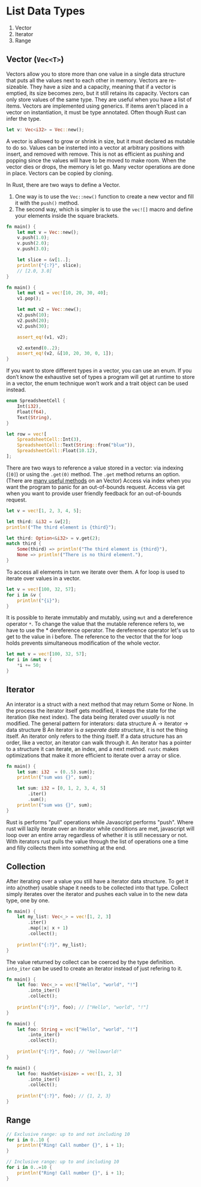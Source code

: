 # List Data Types

1. Vector
1. Iterator
1. Range

## Vector (`Vec<T>`)

Vectors allow you to store more than one value in a single data structure that puts all the values next to each other in memory.
Vectors are re-sizeable.
They have a size and a capacity, meaning that if a vector is emptied, its size becomes zero, but it still retains its capacity.
Vectors can only store values of the same type.
They are useful when you have a list of items.
Vectors are implemented using generics.
If items aren't placed in a vector on instantiation, it must be type annotated.
Often though Rust can infer the type.

```rust
let v: Vec<i32> = Vec::new();
```

A vector is allowed to grow or shrink in size, but it must declared as mutable to do so.
Values can be insterted into a vector at arbitrary positions with insert, and removed with remove.
This is not as efficient as pushing and popping since the values will have to be moved to make room.
When the vector dies or drops, the memory is let go.
Many vector operations are done in place.
Vectors can be copied by cloning.

In Rust, there are two ways to define a Vector.

1. One way is to use the `Vec::new()` function to create a new vector and fill it with the `push()` method.
2. The second way, which is simpler is to use the `vec![]` macro and define your elements inside the square brackets.

```rust
fn main() {
    let mut v = Vec::new();
    v.push(1.0);
    v.push(2.0);
    v.push(3.0);

    let slice = &v[1..];
    println!("{:?}", slice);
    // [2.0, 3.0]
}
```

```rust
fn main() {
    let mut v1 = vec![10, 20, 30, 40];
    v1.pop();

    let mut v2 = Vec::new();
    v2.push(10);
    v2.push(20);
    v2.push(30);

    assert_eq!(v1, v2);

    v2.extend(0..2);
    assert_eq!(v2, &[10, 20, 30, 0, 1]);
}
```

If you want to store different types in a vector, you can use an enum.
If you don’t know the exhaustive set of types a program will get at runtime to store in a vector, the enum technique won’t work and a trait object can be used instead.

```rust
enum SpreadsheetCell {
    Int(i32),
    Float(f64),
    Text(String),
}

let row = vec![
    SpreadsheetCell::Int(3),
    SpreadsheetCell::Text(String::from("blue")),
    SpreadsheetCell::Float(10.12),
];
```

There are two ways to reference a value stored in a vector: via indexing (`[0]`) or using the `.get(0)` method.
The `.get` method returns an option.
(There are [many useful methods](https://doc.rust-lang.org/stable/std/vec/struct.Vec.html) on an Vector)
Access via index when you want the program to panic for an out-of-bounds request.
Access via get when you want to provide user friendly feedback for an out-of-bounds request.

```rust
let v = vec![1, 2, 3, 4, 5];

let third: &i32 = &v[2];
println!("The third element is {third}");

let third: Option<&i32> = v.get(2);
match third {
    Some(third) => println!("The third element is {third}"),
    None => println!("There is no third element."),
}
```

To access all elements in turn we iterate over them.
A for loop is used to iterate over values in a vector.

```rust
let v = vec![100, 32, 57];
for i in &v {
    println!("{i}");
}
```

It is possible to iterate immutably and mutably, using `mut` and a dereference operator `*`.
To change the value that the mutable reference refers to, we have to use the * dereference operator.
The dereference operator let's us to get to the value in i before.
The reference to the vector that the for loop holds prevents simultaneous modification of the whole vector.

```rust
let mut v = vec![100, 32, 57];
for i in &mut v {
    *i += 50;
}
```

## Iterator

An interator is a struct with a next method that may return Some or None.
In the process the iterator itself gets modified, it keeps the state for the iteration (like next index).
The data being iterated over _usually_ is not modified.
The general pattern for interators: data structure A -> iterator -> data structure B
An iterator is _a seperate data structure_, it is not the thing itself.
An iterator only refers to the thing itself.
If a data structure has an order, like a vector, an iterator can walk through it.
An iterator has a pointer to a structure it can iterate, an index, and a next method.
`rustc` makes optimizations that make it more efficient to iterate over a array or slice.

```rust
fn main() {
    let sum: i32  = (0..5).sum();
    println!("sum was {}", sum);

    let sum: i32 = [0, 1, 2, 3, 4, 5]
        .iter()
        .sum();
    println!("sum was {}", sum);
}
```

Rust is performs "pull" operations while Javascript performs "push".
Where rust will lazily iterate over an iterator while conditions are met, javascript will loop over an entire array regardless of whether it is still necessary or not.
With iterators rust pulls the value through the list of operations one a time and filly collects them into something at the end.

## Collection

After iterating over a value you still have a iterator data structure.
To get it into a(nother) usable shape it needs to be collected into that type.
Collect simply iterates over the iterator and pushes each value in to the new data type, one by one.

```rust
fn main() {
    let my_list: Vec<_> = vec![1, 2, 3]
        .iter()
        .map(|x| x + 1)
        .collect();
    
    println!("{:?}", my_list);
}
```

The value returned by collect can be coerced by the type definition.
`into_iter` can be used to create an iterator instead of just refering to it.

```rust
fn main() {
    let foo: Vec<_> = vec!["Hello", "world", "!"]
        .into_iter()
        .collect();
        
    println!("{:?}", foo); // ["Hello", "world", "!"]
}

fn main() {
    let foo: String = vec!["Hello", "world", "!"]
        .into_iter()
        .collect();
        
    println!("{:?}", foo); // "Helloworld!"
}

fn main() {
    let foo: HashSet<isize> = vec![1, 2, 3]
        .into_iter()
        .collect();
        
    println!("{:?}", foo); // {1, 2, 3}
}
```

## Range

```rust
// Exclusive range: up to and not including 10
for i in 0..10 {
    println!("Ring! Call number {}", i + 1);
}

// Inclusive range: up to and including 10
for i in 0..=10 {
    println!("Ring! Call number {}", i + 1);
}
```
